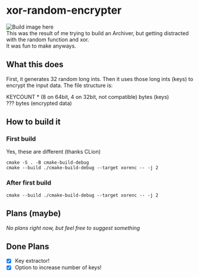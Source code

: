 # xor-random-encrypter

![Build image here](https://api.travis-ci.com/LiamCoal/xor-random-encrypter.svg?branch=master)  
This was the result of me trying to build an Archiver, but getting distracted with the random function and xor.  
It was fun to make anyways.

## What this does

First, it generates 32 random long ints. Then it uses those long ints (keys) to encrypt the input data.
The file structure is:

KEYCOUNT * (8 on 64bit, 4 on 32bit, not compatible) bytes (keys)  
??? bytes (encrypted data)

## How to build it

### First build

Yes, these are different (thanks CLion)

```shell script
cmake -S . -B cmake-build-debug
cmake --build ./cmake-build-debug --target xorenc -- -j 2
```

### After first build

```shell script
cmake --build ./cmake-build-debug --target xorenc -- -j 2
```

## Plans (maybe)

_No plans right now, but feel free to suggest something_

## Done Plans

- [x] Key extractor!
- [x] Option to increase number of keys!
